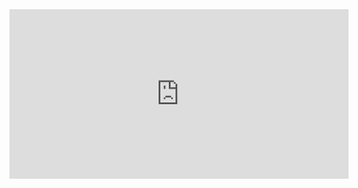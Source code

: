 <iframe src="https://leetcode.com/playground/cVHZDrwr/shared" frameBorder="0" width="600" height="300"></iframe>
